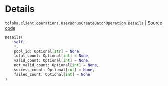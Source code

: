 # Details
`toloka.client.operations.UserBonusCreateBatchOperation.Details` | [Source code](https://github.com/Toloka/toloka-kit/blob/v1.0.2/src/client/operations.py#L367)

```python
Details(
    self,
    *,
    pool_id: Optional[str] = None,
    total_count: Optional[int] = None,
    valid_count: Optional[int] = None,
    not_valid_count: Optional[int] = None,
    success_count: Optional[int] = None,
    failed_count: Optional[int] = None
)
```

